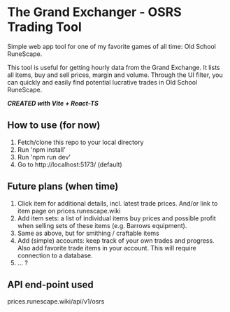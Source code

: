 # The Grand Exchanger - OSRS Trading Tool
Simple web app tool for one of my favorite games of all time: Old School RuneScape.

This tool is useful for getting hourly data from the Grand Exchange. It lists all items, buy and sell prices, margin and volume.
Through the UI filter, you can quickly and easily find potential lucrative trades in Old School RuneScape. 

_**CREATED with Vite + React-TS**_

## How to use (for now)
1. Fetch/clone this repo to your local directory
3. Run 'npm install'
4. Run 'npm run dev'
5. Go to http://localhost:5173/ (default)

## Future plans (when time)
1. Click item for additional details, incl. latest trade prices. And/or link to item page on prices.runescape.wiki
2. Add item sets: a list of individual items buy prices and possible profit when selling sets of these items (e.g. Barrows equipment).
3. Same as above, but for smithing / craftable items
4. Add (simple) accounts: keep track of your own trades and progress. Also add favorite trade items in your account. This will require connection to a database.
5. ... ?

## API end-point used
prices.runescape.wiki/api/v1/osrs
